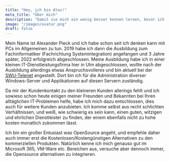 ```yaml
---
title: "Hey, ich bin Alex!"
meta_title: "Über mich"
description: "Damit sie mich ein wenig besser kennen lernen, bevor ich Sie kennen lerne :)"
image: "/images/avatar.png"
draft: false
---
```


Mein Name ist Alexander Pieck und ich habe schon seit ich denken kann mit PCs im Allgemeinen zu tun. 2019 habe ich dann die Ausbildung zum Fachinformatiker (Fachrichtung Systemintegration) angefangen und 3 Jahre später, 2022 erfolgreich abgeschlossen. Meine Ausbildung habe ich in einer kleinen IT-Dienstleistungsfirma hier in Ulm abgeschlossen, wollte nach der Ausbildung allerdings etwas Anspruchsvolleres und bin aktuell bei der [SWU-Telenet](https://swu.de/telenet) angestellt. Dort bin ich für die Administration diverser Windows-Server und Applikationen auf diesen Servern zuständig.

Da mir der Kundenkontakt zu den kleineren Kunden allerings fehlt und ich sowieso schon heute einigen meiner Freunden und Bekannten bei Ihren alltäglichen IT-Problemen helfe, habe ich mich dazu entschlossen, dies auch für weitere Kunden anzubieten. Ich komme selbst aus recht schlichten Verhältnissen, und weiß, wie schwierig es sein kann, einen guten, witzigen und ehrlichen Dienstleister zu finden, der einem ebenfalls nicht zu hohe kosten monatlich zukommen lässt.

Ich bin ein großer Entusiast was OpenSource angeht, und empfehle daher auch immer erst die Kostenlosen/Kostengünstigen Alternativen zu den kommerziellen Produkten. Natürlich kenne ich mich genauso gut im Microsoft 365, VM-Ware etc. Bereichen aus, versuche aber dennoch immer, die Opensource alternativen zu integrieren.
